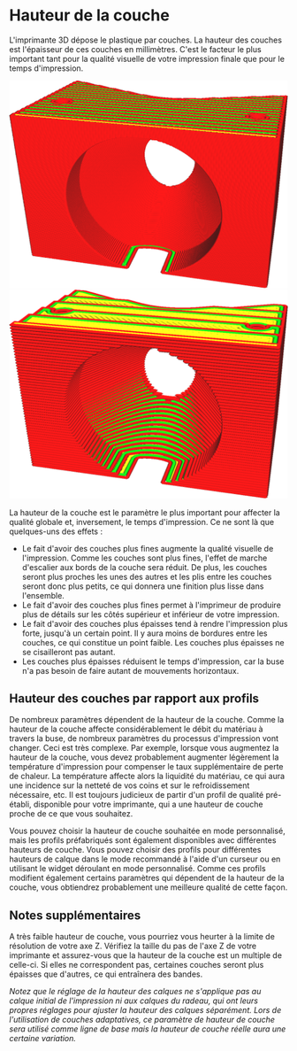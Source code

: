 Hauteur de la couche
====
L'imprimante 3D dépose le plastique par couches. La hauteur des couches est l'épaisseur de ces couches en millimètres. C'est le facteur le plus important tant pour la qualité visuelle de votre impression finale que pour le temps d'impression.

![0,1mm hauteur de couche](../../../articles/images/layer_height_0.1.png)
![0,2mm hauteur de couche](../../../articles/images/layer_height_0.3.png)

La hauteur de la couche est le paramètre le plus important pour affecter la qualité globale et, inversement, le temps d'impression. Ce ne sont là que quelques-uns des effets :
* Le fait d'avoir des couches plus fines augmente la qualité visuelle de l'impression. Comme les couches sont plus fines, l'effet de marche d'escalier aux bords de la couche sera réduit. De plus, les couches seront plus proches les unes des autres et les plis entre les couches seront donc plus petits, ce qui donnera une finition plus lisse dans l'ensemble.
* Le fait d'avoir des couches plus fines permet à l'imprimeur de produire plus de détails sur les côtés supérieur et inférieur de votre impression.
* Le fait d'avoir des couches plus épaisses tend à rendre l'impression plus forte, jusqu'à un certain point. Il y aura moins de bordures entre les couches, ce qui constitue un point faible. Les couches plus épaisses ne se cisailleront pas autant.
* Les couches plus épaisses réduisent le temps d'impression, car la buse n'a pas besoin de faire autant de mouvements horizontaux.

Hauteur des couches par rapport aux profils
----
De nombreux paramètres dépendent de la hauteur de la couche. Comme la hauteur de la couche affecte considérablement le débit du matériau à travers la buse, de nombreux paramètres du processus d'impression vont changer. Ceci est très complexe. Par exemple, lorsque vous augmentez la hauteur de la couche, vous devez probablement augmenter légèrement la température d'impression pour compenser le taux supplémentaire de perte de chaleur. La température affecte alors la liquidité du matériau, ce qui aura une incidence sur la netteté de vos coins et sur le refroidissement nécessaire, etc. Il est toujours judicieux de partir d'un profil de qualité pré-établi, disponible pour votre imprimante, qui a une hauteur de couche proche de ce que vous souhaitez.

Vous pouvez choisir la hauteur de couche souhaitée en mode personnalisé, mais les profils préfabriqués sont également disponibles avec différentes hauteurs de couche. Vous pouvez choisir des profils pour différentes hauteurs de calque dans le mode recommandé à l'aide d'un curseur ou en utilisant le widget déroulant en mode personnalisé. Comme ces profils modifient également certains paramètres qui dépendent de la hauteur de la couche, vous obtiendrez probablement une meilleure qualité de cette façon.

Notes supplémentaires
----
A très faible hauteur de couche, vous pourriez vous heurter à la limite de résolution de votre axe Z. Vérifiez la taille du pas de l'axe Z de votre imprimante et assurez-vous que la hauteur de la couche est un multiple de celle-ci. Si elles ne correspondent pas, certaines couches seront plus épaisses que d'autres, ce qui entraînera des bandes.

*Notez que le réglage de la hauteur des calques ne s'applique pas au calque initial de l'impression ni aux calques du radeau, qui ont leurs propres réglages pour ajuster la hauteur des calques séparément. Lors de l'utilisation de couches adaptatives, ce paramètre de hauteur de couche sera utilisé comme ligne de base mais la hauteur de couche réelle aura une certaine variation.*


